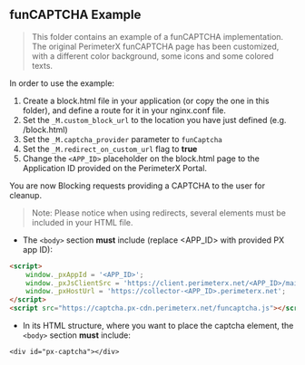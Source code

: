 funCAPTCHA Example 
-----------------
> This folder contains an example of a funCAPTCHA implementation. The original PerimeterX funCAPTCHA page has been customized, with a different color background, some icons and some colored texts.

In order to use the example:

1. Create a block.html file in your application (or copy the one in this folder), and define a route for it in your nginx.conf file.
2. Set the `_M.custom_block_url` to the location you have just defined (e.g. /block.html)
4. Set the `_M.captcha_provider` parameter to `funCaptcha`
5. Set the `_M.redirect_on_custom_url` flag to **true**
6. Change the `<APP_ID>` placeholder on the block.html page to the Application ID provided on the PerimeterX Portal.


You are now Blocking requests providing a CAPTCHA to the user for cleanup.

>Note: Please notice when using redirects, several elements must be included in your HTML file.

* The `<body>` section **must** include (replace <APP_ID> with provided PX app ID):

```html
<script>
    window._pxAppId = '<APP_ID>';
    window._pxJsClientSrc = 'https://client.perimeterx.net/<APP_ID>/main.min.js';
    window._pxHostUrl = 'https://collector-<APP_ID>.perimeterx.net';
</script>
<script src="https://captcha.px-cdn.perimeterx.net/funcaptcha.js"></script>
```
* In its HTML structure, where you want to place the captcha element, the `<body>` section **must** include:

```
<div id="px-captcha"></div>
```

